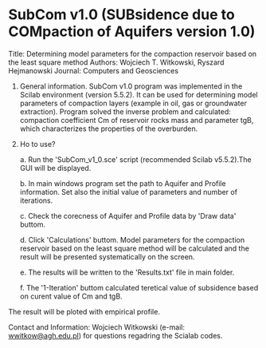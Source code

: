 # SubCom v1.0 (SUBsidence due to COMpaction of Aquifers version 1.0)

Title: Determining model parameters for the compaction reservoir based on the least square method
Authors: Wojciech T. Witkowski, Ryszard Hejmanowski
Journal: Computers and Geosciences

1. General information.
SubCom v1.0 program was implemented in the Scilab environment (version 5.5.2). It can be used for 
determining model parameters of compaction layers (example in oil, gas or groundwater extraction). 
Program solved the inverse problem and calculated: compaction coefficient Cm of reservoir rocks mass 
and parameter tgB, which characterizes the properties of the overburden.

2. Ho to use?
    
    a. Run the 'SubCom_v1_0.sce' script (recommended Scilab v5.5.2).The GUI will be displayed.
	
    b. In main windows program set the path to Aquifer and Profile information. Set also the initial 
value of parameters and number of iterations.

    c. Check the corecness of Aquifer and Profile data by 'Draw data' buttom.
	
    d. Click 'Calculations' buttom. Model parameters for the compaction reservoir based on the 
least square method will be calculated and the result will be presented systematically on the screen.

    e. The results will be written to the 'Results.txt' file in main folder.
	
    f. The '1-Iteration' buttom calculated teretical value of subsidence based on curent value of Cm and tgB.
	
The result will be ploted with empirical profile.

Contact and Information: Wojciech Witkowski (e-mail: wwitkow@agh.edu.pl) for questions regadring 
the Scialab codes.
